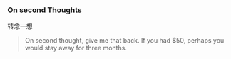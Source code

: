 ### On second Thoughts

转念一想

> On second thought, give me that back. If you had $50, perhaps you would stay away for three months.
